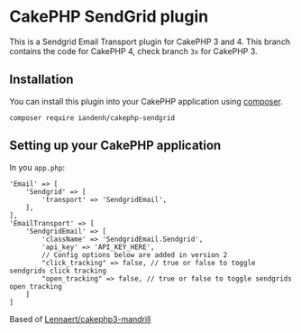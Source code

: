 # CakePHP SendGrid plugin

This is a Sendgrid Email Transport plugin for CakePHP 3 and 4.
This branch contains the code for CakePHP 4, check branch `3x` for CakePHP 3.

## Installation

You can install this plugin into your CakePHP application using [composer](https://getcomposer.org).

```
composer require iandenh/cakephp-sendgrid
```

## Setting up your CakePHP application ##
In you `app.php`:


    'Email' => [
        'Sendgrid' => [
            'transport' => 'SendgridEmail',
        ],
    ],
    'EmailTransport' => [
        'SendgridEmail' => [
            'className' => 'SendgridEmail.Sendgrid',
            'api_key' => 'API_KEY_HERE',
            // Config options below are added in version 2
            "click_tracking" => false, // true or false to toggle sendgrids click tracking
            "open_tracking" => false, // true or false to toggle sendgrids open tracking
        ]
    ]


Based of [Lennaert/cakephp3-mandrill](https://github.com/Lennaert/cakephp3-mandrill)
